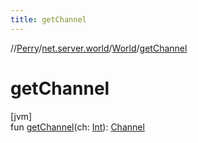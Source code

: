 ```yaml
---
title: getChannel
---
```

//[Perry](../../../index.html)/[net.server.world](../index.html)/[World](index.html)/[getChannel](get-channel.html)



# getChannel



[jvm]\
fun [getChannel](get-channel.html)(ch: [Int](https://kotlinlang.org/api/latest/jvm/stdlib/kotlin/-int/index.html)): [Channel](../../net.server.channel/-channel/index.html)




